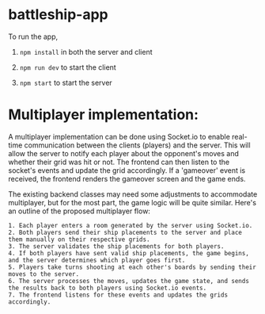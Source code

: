 # battleship-app

To run the app,

1. `npm install` in both the server and client

2. `npm run dev` to start the client

3. `npm start` to start the server

# Multiplayer implementation:

A multiplayer implementation can be done using Socket.io to enable real-time communication between the clients (players) and the server. This will allow the server to notify each player about the opponent's moves and whether their grid was hit or not. The frontend can then listen to the socket's events and update the grid accordingly. If a 'gameover' event is received, the frontend renders the gameover screen and the game ends.

The existing backend classes may need some adjustments to accommodate multiplayer, but for the most part, the game logic will be quite similar. Here's an outline of the proposed multiplayer flow:

```
1. Each player enters a room generated by the server using Socket.io.
2. Both players send their ship placements to the server and place them manually on their respective grids.
3. The server validates the ship placements for both players.
4. If both players have sent valid ship placements, the game begins, and the server determines which player goes first.
5. Players take turns shooting at each other's boards by sending their moves to the server.
6. The server processes the moves, updates the game state, and sends the results back to both players using Socket.io events.
7. The frontend listens for these events and updates the grids accordingly.
```
